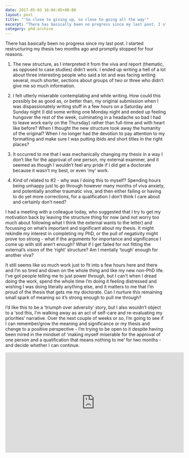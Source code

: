 ```yaml
---
date: 2017-05-03 16:04:05+00:00
layout: post
title: "'So close to giving up, so close to going all the way'"
excerpt: "There has basically been no progress since my last post. I started restructuring my thesis two months ago and promptly stopped for four reasons."
category: phd-archive
---
```


There has basically been no progress since my last post. I started restructuring my thesis two months ago and promptly stopped for four reasons.

1) The new structure, as I interpreted it from the viva and report (thematic, as opposed to case studies) didn’t work. I ended up writing a hell of a lot about three interesting people who said a lot and was facing writing several, much shorter, sections about groups of two or three who didn’t give me so much information.

2) I felt utterly miserable contemplating and while writing. How could this possibly be as good as, or better than, my original submission when I was dispassionately writing stuff in a few hours on a Saturday and Sunday night (I did some writing one Monday night and ended up feeling hungover the rest of the week, culminating in a headache so bad I had to leave work early on the Thursday) rather than full-time and with heart like before? When I thought the new structure took away the humanity of the original? When I no longer had the devotion to pay attention to my formatting and make sure I was putting ibids and short titles in the right places?

3) It occurred to me that I was mechanically changing my thesis in a way I don’t like for the approval of one person, my external examiner, and it seemed as though I wouldn’t feel any pride if I did get a doctorate because it wasn’t my best, or even ‘my’ work.

4) Kind of related to #2 - why was I doing this to myself? Spending hours being unhappy just to go through however many months of viva anxiety, and potentially another traumatic viva, and then either failing or having to do yet more corrections, for a qualification I don’t think I care about and certainly don’t need?

I had a meeting with a colleague today, who suggested that I try to get my motivation back by leaving the structure thing for now (and not worry too much about following what I think the external wants to the letter) and focussing on what’s important and significant about my thesis. It might rekindle my interest in completing my PhD, or the pull of negativity might prove too strong - what if the arguments for importance and significance I come up with still aren’t enough? What if I get failed for not fitting the external’s vision of the ‘right’ structure? Am I mentally ‘tough’ enough for another viva?

It still seems like so much work just to fit into a few hours here and there and I’m so tired and down on the whole thing and like my new non-PhD life. I’ve got people telling me to just power through, but I can’t when I dread doing the work, spend the whole time I’m doing it feeling distressed and wishing I was doing literally anything else, and it matters to me that I’m proud of the thesis that gets me my doctorate. Can I nurture this remaining small spark of meaning so it’s strong enough to pull me through?

I’d like this to be a ‘triumph over adversity’ story, but I also wouldn’t object to a ‘sod this, I’m walking away as an act of self-care and re-evaluating my priorities’ narrative. Over the next couple of weeks or so, I’m going to see if I can remember/grow the meaning and significance or my thesis and change to a positive perspective - I’m trying to be open to it despite having been mired in the mindset of ‘making myself miserable for the approval of one person and a qualification that means nothing to me’ for two months - and decide whether I can continue.

<iframe width="560" height="315" src="https://www.youtube.com/embed/e5ZUfzJoG1E" frameborder="0" allow="accelerometer; autoplay; encrypted-media; gyroscope; picture-in-picture" allowfullscreen></iframe>
